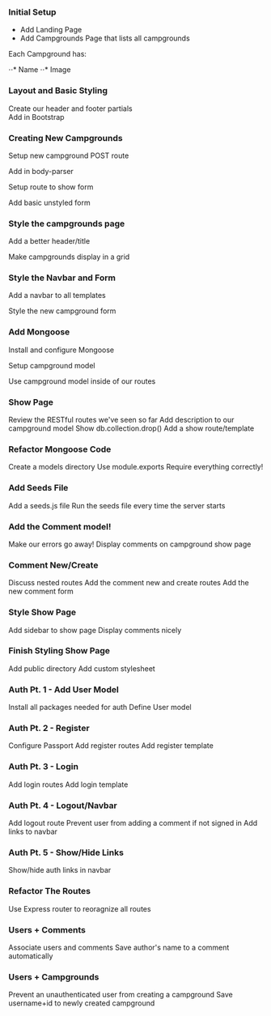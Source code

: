 
### Initial Setup

* Add Landing Page
* Add Campgrounds Page that lists all campgrounds

Each Campground has:

⋅⋅* Name
⋅⋅* Image

### Layout and Basic Styling

Create our header and footer partials<br>
Add in Bootstrap

### Creating New Campgrounds

Setup new campground POST route

Add in body-parser

Setup route to show form

Add basic unstyled form

### Style the campgrounds page

Add a better header/title

Make campgrounds display in a grid

### Style the Navbar and Form

Add a navbar to all templates

Style the new campground form

### Add Mongoose

Install and configure Mongoose

Setup campground model

Use campground model inside of our routes

### Show Page

Review the RESTful routes we've seen so far
Add description to our campground model
Show db.collection.drop()
Add a show route/template
### Refactor Mongoose Code

Create a models directory
Use module.exports
Require everything correctly!
### Add Seeds File

Add a seeds.js file
Run the seeds file every time the server starts
### Add the Comment model!

Make our errors go away!
Display comments on campground show page
### Comment New/Create

Discuss nested routes
Add the comment new and create routes
Add the new comment form
### Style Show Page

Add sidebar to show page
Display comments nicely
### Finish Styling Show Page

Add public directory
Add custom stylesheet
### Auth Pt. 1 - Add User Model

Install all packages needed for auth
Define User model
### Auth Pt. 2 - Register

Configure Passport
Add register routes
Add register template
### Auth Pt. 3 - Login

Add login routes
Add login template
### Auth Pt. 4 - Logout/Navbar

Add logout route
Prevent user from adding a comment if not signed in
Add links to navbar
### Auth Pt. 5 - Show/Hide Links

Show/hide auth links in navbar
### Refactor The Routes

Use Express router to reoragnize all routes
### Users + Comments

Associate users and comments
Save author's name to a comment automatically
### Users + Campgrounds

Prevent an unauthenticated user from creating a campground
Save username+id to newly created campground
